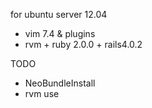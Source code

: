 for ubuntu server 12.04

* vim 7.4 & plugins
* rvm + ruby 2.0.0 + rails4.0.2

TODO
* NeoBundleInstall
* rvm use
